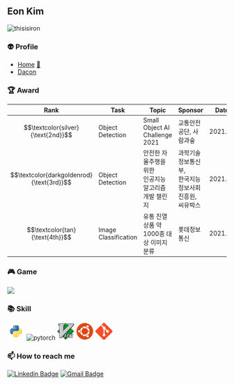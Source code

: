 
## Eon Kim
<p align="left"> <img src="https://komarev.com/ghpvc/?username=thisisiron" alt="thisisiron" /> </p>

### 👽 Profile
- [Home](https://thisisiron.github.io/) [🏡](https://thisisiron.github.io/)
- [Dacon](https://dacon.io/myprofile/90663/home)

### 🏆 Award

| Rank | Task | Topic | Sponsor | Date |
|------|-------|------|---------|------|
| $$\textcolor{silver}{\text{2nd}}$$         | Object<br>Detection     | Small Object AI Challenge 2021                       | 교통안전공단, 사람과숲                                   | 2021.12 |
| $$\textcolor{darkgoldenrod}{\text{3rd}}$$  | Object<br>Detection     | 안전한 자율주행을 위한 <br>인공지능 알고리즘 개발 챌린지 | 과학기술정보통신부,<br>한국지능정보사회진흥원,<br> 씨유박스  | 2021.12 |
| $$\textcolor{tan}{\text{4th}}$$            | Image<br>Classification | 유통 진열 상품 약 1000종 대상 이미지 분류               | 롯데정보통신                                | 2021.03 |

### 🎮 Game
<img align="center" src="http://mazassumnida.wtf/api/v2/generate_badge?boj=simpleisthebest"/>


### 📚 Skill
<p align="left">
  <img src="https://raw.githubusercontent.com/github/explore/80688e429a7d4ef2fca1e82350fe8e3517d3494d/topics/python/python.png" alt="python" width="40" height="40"/>
  <img src="https://www.vectorlogo.zone/logos/pytorch/pytorch-icon.svg" alt="pytorch" width="40" height="40"/>
  
  <img src="https://github.com/devicons/devicon/blob/master/icons/vim/vim-original.svg" width="40" height="40"/> 
  <img src="https://github.com/devicons/devicon/blob/master/icons/ubuntu/ubuntu-plain.svg" alt="linux" width="40" height="40"/>
  <img src="https://github.com/devicons/devicon/blob/master/icons/git/git-original.svg" width="40" height="40"/> 
</p>

### 📫 How to reach me
[![Linkedin Badge](https://img.shields.io/badge/-LinkedIn-blue?style=flat-square&logo=Linkedin&logoColor=white&link=https://www.linkedin.com/in/gyeong-hyeon-kim-3aa89817a/)](https://www.linkedin.com/in/%EC%9D%B4%EC%96%B8-%EA%B9%80-16a96415a/)
[![Gmail Badge](https://img.shields.io/badge/Gmail-d14836?style=flat-square&logo=Gmail&logoColor=white&link=mailto:leonardkkh@gmail.com)](mailto:kimiron518@gmail.com)
